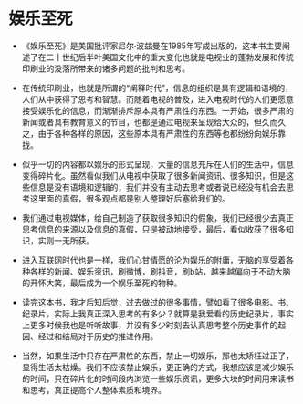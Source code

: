 # 娱乐至死


- 《娱乐至死》是美国批评家尼尔·波兹曼在1985年写成出版的，这本书主要阐述了在二十世纪后半叶美国文化中的重大变化也就是电视业的蓬勃发展和传统印刷业的没落所带来的诸多问题的批判和思考。

- 在传统印刷业，也就是所谓的“阐释时代”，信息的组织是具有逻辑和语境的，人们从中获得了思考和智慧。而随着电视的普及，进入电视时代的人们更愿意接受娱乐化的信息，而渐渐排斥原本具有严肃性的东西。一开始，很多严肃的新闻或者具有教育意义的节目，也都是通过电视来呈现给大众的，但久而久之，由于各种各样的原因，这些原本具有严肃性的东西等也都纷纷向娱乐靠拢。

- 似乎一切的内容都以娱乐的形式呈现，大量的信息充斥在人们的生活中，信息变得碎片化。虽然看似我们从电视中获取了很多新闻资讯、很多知识，但是这些信息是没有语境和逻辑的，我们并没有主动去思考或者说已经没有机会去思考这里面的真假，很多观点都是别人整理好后塞给我们的。

- 我们通过电视媒体，给自己制造了获取很多知识的假象，我们已经很少去真正思考信息的来源以及信息的真假，只是被动地接受，最后，看似收获了很多知识，实则一无所获。

- 进入互联网时代也是一样，我们心甘情愿的沦为娱乐的附庸，无脑的享受着各种各样的新闻、娱乐资讯，刷微博，刷抖音，刷b站，越来越偏向于不动大脑的开怀大笑，最后成为一个娱乐至死的物种。

- 读完这本书，我才后知后觉，过去做过的很多事情，譬如看了很多电影、书、纪录片，实际上我真正深入思考的有多少？就算是我爱看的历史纪录片，事实上更多时候我也是听听故事，并没有多少时刻去认真思考整个历史事件的起因、经过和结局对于历史的推进作用。

- 当然，如果生活中只存在严肃性的东西，禁止一切娱乐，那也太矫枉过正了，显得生活太枯燥。我们不应该禁止娱乐，更正确的方式，我想应该是减少娱乐的时间，只在碎片化的时间段内浏览一些娱乐资讯，更多大块的时间用来读书和思考，真正提高个人整体素质和境界。

